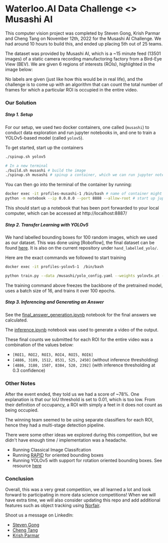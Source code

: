 # Waterloo.AI Data Challenge <> Musashi AI
This computer vision project was completed by Steven Gong, Krish Parmar and Cheng Tang on November 12th, 2022 for the Musashi AI Challenge. We had around 10 hours to build this, and ended up placing 5th out of 25 teams.

The dataset was provided by Musashi AI, which is a ~15 minute feed (13501 images) of a static camera recording manufactoring factory from a Bird-Eye View (BEV). We are given 6 regions of interests (ROIs), highlighted in the image below:

No labels are given (just like how this would be in real life), and the challenge is to come up with an algorithm that can count the total number of frames for which a particular ROI is occupied in the entire video.


### Our Solution
##### Step 1. Setup
For our setup, we used two docker containers, one called (`musashi`) to conduct data exploration and run jupyter notebooks in, and one to train a YOLOv5-based model (called `yolov5`).

To get started, start up the containers
```bash
./spinup.sh yolov5

# In a new terminal
./build.sh musashi # build the image
./spinup.sh musashi # spinup a container, which we can run jupyter notebook in
```

You can then go into the terminal of the container by running:
```bash
docker exec -it profiles-musashi-1 /bin/bash # name of container might be different
python -m notebook --ip 0.0.0.0 --port 8888 --allow-root # start up jupyter notebook
```

This should start up a notebook that has been port forwarded to your local computer, which can be accessed at http://localhost:8887/


##### Step 2. Transfer Learning with YOLOv5
We hand labelled bounding boxes for 100 random images, which we used as our dataset. This was done using [Roboflow], the final dataset can be found [here](https://universe.roboflow.com/musashiai/musashiai). It is also on the current repository under `hand_labelled_yolo/`.

Here are the exact commands we followed to start training
```bash
docker exec -it profiles-yolov5-1  /bin/bash 

python train.py --data /musashi/yolo_config.yaml --weights yolov5x.pt --epochs 100 --batch 16 --freeze 10
```
The training command above freezes the backbone of the pretrained model, uses a batch size of 16, and trains it over 100 epochs.

##### Step 3. Inferencing and Generating an Answer
See the [final_answer_generation.ipynb](final_answer_generation.ipynb) notebook for the final answers we calculated.

The [inference.ipynb](inference.ipynb) notebook was used to generate a video of the output.

These final counts we submitted for each ROI for the entire video was a combination of the values below:
- `[ROI1, ROI2, ROI3, ROI4, ROI5, ROI6]`
- `[4886, 3189, 1512, 8531, 525, 2450]` (without inference thresholding)
- `[4886, 3180, 1507, 8384, 520, 2392]` (with inference thresholding at 0.3 confidence)


### Other Notes
After the event ended, they told us we had a score of ~78%. One explanation is that our IoU threshold is set to 0.01, which is too low. From their definition of occupancy, a ROI with simply a feet in it does not count as being occupied.

The winning team seemed to be using separate classifiers for each ROI, hence they had a multi-stage detection pipeline.

There were some other ideas we explored during this competition, but we didn't have enough time / implementation was a headache.

- Running Classical Image Classifcation
- Running [RAPID](https://github.com/duanzhiihao/RAPiD) for oriented bounding boxes
- Running YOLOv5 with support for rotation oriented bounding boxes. See resource [here](https://blog.roboflow.com/yolov5-for-oriented-object-detection/)


### Conclusion
Overall, this was a very great competition, we all learned a lot and look forward to participating in more data science competitions! When we will have extra time, we will also consider updating this repo and add additional features such as object tracking using [Norfair](https://github.com/tryolabs/norfair).

Shoot us a message on LinkedIn:
- [Steven Gong](https://www.linkedin.com/in/gong-steven/)
- [Cheng Tang](https://www.linkedin.com/in/cheng-tang-a584a71b2/)
- [Krish Parmar](https://www.linkedin.com/in/parmarkrish/)
